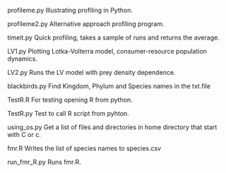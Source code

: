profileme.py
Illustrating profiling in Python.

profileme2.py
Alternative approach profiling program.


timeit.py
Quick profiling, takes a sample of runs and returns the average.

LV1.py
Plotting Lotka-Volterra model, consumer-resource population dynamics.

LV2.py
Runs the LV model with prey density dependence.	

blackbirds.py
Find Kingdom, Phylum and Species names in the txt.file

TestR.R
For testing opening R from python.

TestR.py
Test to call R script from pyhton.

using_os.py
Get a list of files and directories in home directory that start with C or c.

fmr.R
Writes the list of species names to species.csv

run_fmr_R.py
Runs fmr.R.

